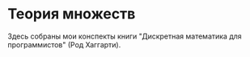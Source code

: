 # Теория множеств

Здесь собраны мои конспекты книги "Дискретная математика для программистов" 
(Род Хаггарти).
